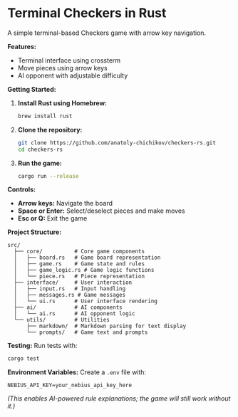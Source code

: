 # Terminal Checkers in Rust

A simple terminal-based Checkers game with arrow key navigation.

**Features:**
- Terminal interface using crossterm
- Move pieces using arrow keys
- AI opponent with adjustable difficulty

**Getting Started:**
1. **Install Rust using Homebrew:**
   ```bash
   brew install rust
   ```
2. **Clone the repository:**
   ```bash
   git clone https://github.com/anatoly-chichikov/checkers-rs.git
   cd checkers-rs
   ```
3. **Run the game:**
   ```bash
   cargo run --release
   ```

**Controls:**
- **Arrow keys:** Navigate the board
- **Space or Enter:** Select/deselect pieces and make moves
- **Esc or Q:** Exit the game

**Project Structure:**
```
src/
  ├── core/          # Core game components
  │   ├── board.rs   # Game board representation
  │   ├── game.rs    # Game state and rules
  │   ├── game_logic.rs # Game logic functions
  │   └── piece.rs   # Piece representation
  ├── interface/     # User interaction
  │   ├── input.rs   # Input handling
  │   ├── messages.rs # Game messages
  │   └── ui.rs      # User interface rendering
  ├── ai/            # AI components
  │   └── ai.rs      # AI opponent logic
  └── utils/         # Utilities
      ├── markdown/  # Markdown parsing for text display
      └── prompts/   # Game text and prompts
```

**Testing:**
Run tests with:
```bash
cargo test
```

**Environment Variables:**
Create a `.env` file with:
```env
NEBIUS_API_KEY=your_nebius_api_key_here
```
*(This enables AI-powered rule explanations; the game will still work without it.)*